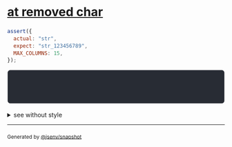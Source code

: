 # [at removed char](../../max_columns.test.js#L6)

```js
assert({
  actual: "str",
  expect: "str_123456789",
  MAX_COLUMNS: 15,
});
```

![img](throw.svg)

<details>
  <summary>see without style</summary>

```console
AssertionError: actual and expect are different

actual: "str"
expect: "str_"…
```

</details>

---
<sub>
  Generated by <a href="https://github.com/jsenv/core/tree/main/packages/independent/snapshot">@jsenv/snapshot</a>
</sub>